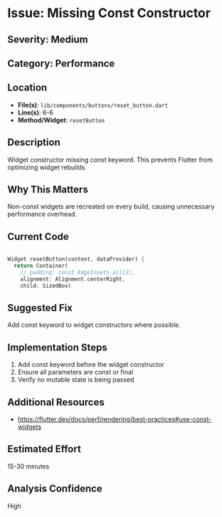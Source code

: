 # Issue: Missing Const Constructor

## Severity: Medium

## Category: Performance

## Location
- **File(s)**: `lib/components/buttons/reset_button.dart`
- **Line(s)**: 6-6
- **Method/Widget**: `resetButton`

## Description
Widget constructor missing const keyword. This prevents Flutter from optimizing widget rebuilds.

## Why This Matters
Non-const widgets are recreated on every build, causing unnecessary performance overhead.

## Current Code
```dart

Widget resetButton(context, dataProvider) { 
  return Container(
    // padding: const EdgeInsets.all(2),
    alignment: Alignment.centerRight,
    child: SizedBox(
```

## Suggested Fix
Add const keyword to widget constructors where possible.

## Implementation Steps
1. Add const keyword before the widget constructor
2. Ensure all parameters are const or final
3. Verify no mutable state is being passed

## Additional Resources
- https://flutter.dev/docs/perf/rendering/best-practices#use-const-widgets

## Estimated Effort
15-30 minutes

## Analysis Confidence
High
